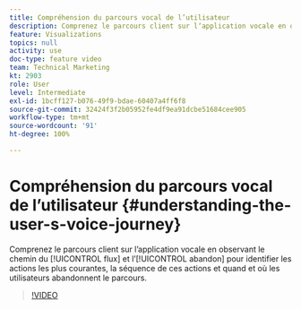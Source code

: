 ```yaml
---
title: Compréhension du parcours vocal de l’utilisateur
description: Comprenez le parcours client sur lʼapplication vocale en observant le chemin du flux et lʼabandon pour identifier les actions les plus courantes, la séquence de ces actions et quand et où les utilisateurs abandonnent le parcours.
feature: Visualizations
topics: null
activity: use
doc-type: feature video
team: Technical Marketing
kt: 2903
role: User
level: Intermediate
exl-id: 1bcff127-b076-49f9-bdae-60407a4ff6f8
source-git-commit: 32424f3f2b05952fe4df9ea91dcbe51684cee905
workflow-type: tm+mt
source-wordcount: '91'
ht-degree: 100%

---
```


# Compréhension du parcours vocal de l’utilisateur {#understanding-the-user-s-voice-journey}

Comprenez le parcours client sur l’application vocale en observant le chemin du [!UICONTROL flux] et lʼ[!UICONTROL abandon] pour identifier les actions les plus courantes, la séquence de ces actions et quand et où les utilisateurs abandonnent le parcours.

>[!VIDEO](https://video.tv.adobe.com/v/27226/?quality=12)

